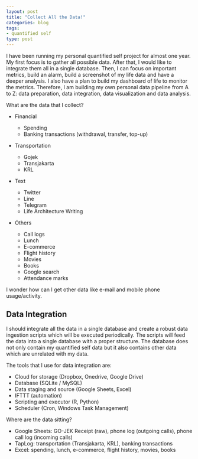 ```yaml
---
layout: post
title: "Collect All the Data!"
categories: blog
tags:
- quantified self
type: post
---
```


I have been running my personal quantified self project for almost one year. My first focus is to gather all possible data. After that, I would like to integrate them all in a single database. Then, I can focus on important metrics, build an alarm, build a screenshot of my life data and have a deeper analysis. I also have a plan to build my dashboard of life to monitor the metrics. Therefore, I am building my own personal data pipeline from A to Z: data preparation, data integration, data visualization and data analysis.

What are the data that I collect?

- Financial
  - Spending
  - Banking transactions (withdrawal, transfer, top-up)

- Transportation
  - Gojek
  - Transjakarta
  - KRL

- Text
  - Twitter
  - Line
  - Telegram
  - Life Architecture Writing

- Others
  - Call logs
  - Lunch
  - E-commerce
  - Flight history
  - Movies
  - Books
  - Google search
  - Attendance marks

 I wonder how can I get other data like e-mail and mobile phone usage/activity. 

## Data Integration

I should integrate all the data in a single database and create a robust data ingestion scripts which will be executed periodically. The scripts will feed the data into a single database with a proper structure. The database does not only contain my quantified self data but it also contains other data which are unrelated with my data. 

The tools that I use for data integration are:

- Cloud for storage (Dropbox, Onedrive, Google Drive)
- Database (SQLite / MySQL)
- Data staging and source (Google Sheets, Excel)
- IFTTT (automation)
- Scripting and executor (R, Python)
- Scheduler (Cron, Windows Task Management)

Where are the data sitting?

- Google Sheets: GO-JEK Receipt (raw), phone log (outgoing calls), phone call log (incoming calls)
- TapLog: transportation (Transjakarta, KRL), banking transactions
- Excel: spending, lunch, e-commerce, flight history, movies, books



